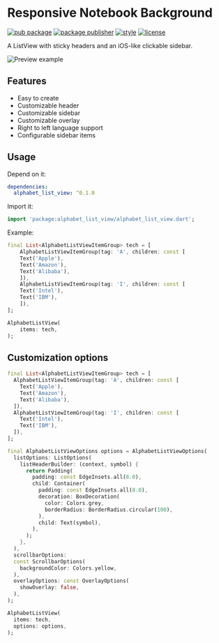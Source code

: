 # Responsive Notebook Background
[![pub package][pub_badge]][pub_badge_link]
[![package publisher][publisher_badge]][publisher_badge_link]
[![style][style_badge]][style_link]
[![license][license_badge]][license_link]

A ListView with sticky headers and an iOS-like clickable sidebar.

![Preview example](example/screenshots/example.gif "Example")

## Features

- Easy to create
- Customizable header
- Customizable sidebar
- Customizable overlay
- Right to left language support
- Configurable sidebar items

## Usage

Depend on it:

```yaml
dependencies:
  alphabet_list_view: ^0.1.0
```

Import it:

```dart
import 'package:alphabet_list_view/alphabet_list_view.dart';
```

Example:

```dart
final List<AlphabetListViewItemGroup> tech = [
    AlphabetListViewItemGroup(tag: 'A', children: const [
    Text('Apple'),
    Text('Amazon'),
    Text('Alibaba'),
    ]),
    AlphabetListViewItemGroup(tag: 'I', children: const [
    Text('Intel'),
    Text('IBM'),
    ]),
];

AlphabetListView(
    items: tech,
);
```  

## Customization options

```dart
final List<AlphabetListViewItemGroup> tech = [
  AlphabetListViewItemGroup(tag: 'A', children: const [
    Text('Apple'),
    Text('Amazon'),
    Text('Alibaba'),
  ]),
  AlphabetListViewItemGroup(tag: 'I', children: const [
    Text('Intel'),
    Text('IBM'),
  ]),
];

final AlphabetListViewOptions options = AlphabetListViewOptions(
  listOptions: ListOptions(
    listHeaderBuilder: (context, symbol) {
      return Padding(
        padding: const EdgeInsets.all(8.0),
        child: Container(
          padding: const EdgeInsets.all(8.0),
          decoration: BoxDecoration(
            color: Colors.grey,
            borderRadius: BorderRadius.circular(100),
          ),
          child: Text(symbol),
        ),
      );
    },
  ),
  scrollbarOptions:
  const ScrollbarOptions(
    backgroundColor: Colors.yellow,
  ),
  overlayOptions: const OverlayOptions(
    showOverlay: false,
  ),
);

AlphabetListView(
  items: tech,
  options: options,
);
```  
[publisher_badge]: https://img.shields.io/pub/publisher/alphabet_list_view.svg

[publisher_badge_link]: https://pub.dev/publishers/cosee.biz/packages

[license_badge]: https://img.shields.io/github/license/cosee/alphabet_list_view

[license_link]: https://github.com/cosee/alphabet_list_view/blob/master/LICENSE

[style_badge]: https://img.shields.io/badge/style-cosee__lints-brightgreen

[style_link]: https://pub.dev/packages/cosee_lints

[pub_badge]: https://img.shields.io/pub/v/alphabet_list_view.svg

[pub_badge_link]: https://pub.dartlang.org/packages/alphabet_list_view
